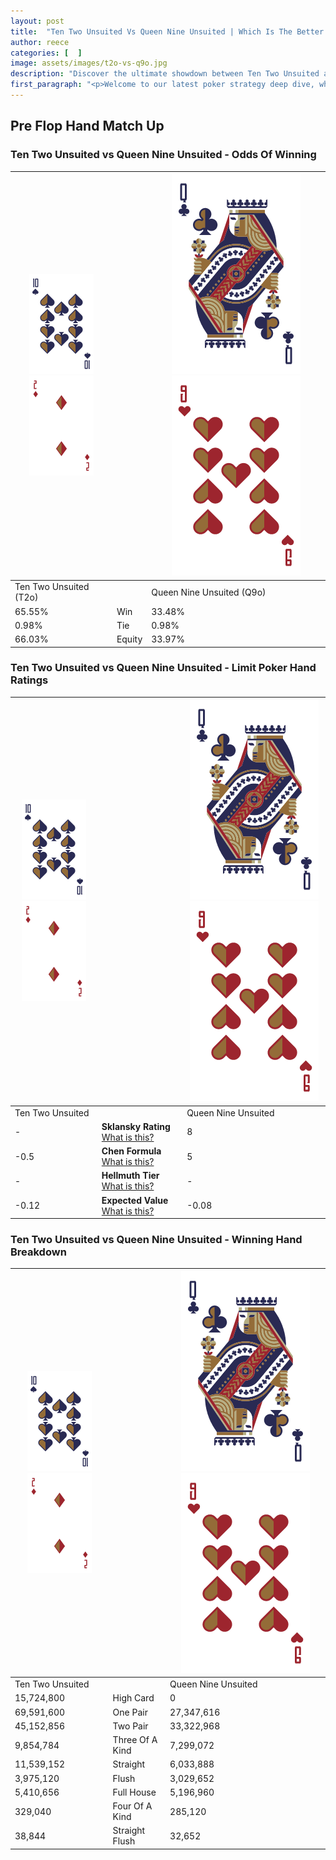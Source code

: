 ```yaml
---
layout: post
title:  "Ten Two Unsuited Vs Queen Nine Unsuited | Which Is The Better Hand In Poker? A Complete Guide"
author: reece
categories: [  ]
image: assets/images/t2o-vs-q9o.jpg
description: "Discover the ultimate showdown between Ten Two Unsuited and Queen Nine Unsuited in poker! Uncover the odds, strategies, and scenarios where one hand triumphs over the other. Get ready to up your poker game with this thrilling analysis."
first_paragraph: "<p>Welcome to our latest poker strategy deep dive, where we're pitting two distinct hands against each other in a high-stakes showdown: Ten Two Unsuited vs Queen Nine Unsuited.</p><p>In the dynamic world of poker, every decision counts, and knowing which hand holds the upper hand is key to your success at the table.</p><p>In this article, we'll dissect these two hands, explore the scenarios where one dominates the other, and equip you with the knowledge to make strategic choices that can tip the odds in your favor.</p><p>Get ready to unravel the intriguing dynamics of these poker hands and elevate your game to new heights.</p>"
---
```




[comment]: # (sp0)

## Pre Flop Hand Match Up

<div class="table hand-ratings" markdown="1"> 



### Ten Two Unsuited vs Queen Nine Unsuited - Odds Of Winning


    
| ![image info](assets/images/hand1/T.png) ![image info](assets/images/hand1/2o.png) |  | ![image info](assets/images/hand2/Q.png) ![image info](assets/images/hand2/9o.png) |
| -------- | -------- | -------- |
| Ten Two Unsuited (T2o) |  | Queen Nine Unsuited (Q9o) |
| 65.55% | Win | 33.48% |
| 0.98% | Tie | 0.98% |
| 66.03% | Equity | 33.97% |




[comment]: # (sp1)



### Ten Two Unsuited vs Queen Nine Unsuited - Limit Poker Hand Ratings


    
| ![image info](assets/images/hand1/T.png) ![image info](assets/images/hand1/2o.png) |  | ![image info](assets/images/hand2/Q.png) ![image info](assets/images/hand2/9o.png) |
| -------- | -------- | -------- |
| Ten Two Unsuited |  | Queen Nine Unsuited |
| - | **Sklansky Rating** [What is this?](/sklansky-rating-explained) | 8 |
| -0.5 | **Chen Formula** [What is this?](/chen-formula-explained) | 5 |
| - | **Hellmuth Tier** [What is this?](/Hellmuth-tier-explained) | - |
| -0.12 | **Expected Value** [What is this?](/expected-value-explained) | -0.08 |




[comment]: # (sp2)



### Ten Two Unsuited vs Queen Nine Unsuited - Winning Hand Breakdown


    
| ![image info](assets/images/hand1/T.png) ![image info](assets/images/hand1/2o.png) |  | ![image info](assets/images/hand2/Q.png) ![image info](assets/images/hand2/9o.png) |
| -------- | -------- | -------- |
| Ten Two Unsuited |  | Queen Nine Unsuited |
| 15,724,800 | High Card | 0 |
| 69,591,600 | One Pair | 27,347,616 |
| 45,152,856 | Two Pair | 33,322,968 |
| 9,854,784 | Three Of A Kind | 7,299,072 |
| 11,539,152 | Straight | 6,033,888 |
| 3,975,120 | Flush | 3,029,652 |
| 5,410,656 | Full House | 5,196,960 |
| 329,040 | Four Of A Kind | 285,120 |
| 38,844 | Straight Flush | 32,652 |




[comment]: # (sp3)



</div>

[comment]: # (sp4)



[comment]: # (sp5)

